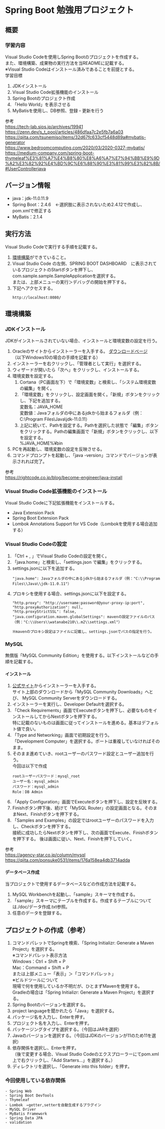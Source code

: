 # Spring Boot 勉強用プロジェクト

## 概要
### 学習内容
Visual Studio Codeを使用しSpring Bootのプロジェクトを作成する。<br>
また、環境構築、成果物の実行方法を当READMEに記載する。<br>
※Visual Studio Codeはインストール済みであることを前提とする。<br>
学習目標<br>
1. JDKインストール
1. Visual Studio Code拡張機能のインストール
1. Spring Bootのプロジェクト作成
1. 「Hello World」を表示させる
1. MyBatisを使用し、DB参照、登録・更新を行う

参考<br>
https://tech-lab.sios.jp/archives/19941<br>
https://zenn.dev/s_t_pool/articles/486dfaa7c2e5fb7a6a03<br>
https://qiita.com/tsunemiso/items/32d67fc633cf5448d89a#mybatis-generator<br>
https://www.bedroomcomputing.com/2020/03/2020-0327-mybatis/<br>
https://medium-company.com/spring-boot-thymeleaf%E3%81%A7%E4%B8%80%E8%A6%A7%E7%94%BB%E9%9D%A2%E3%82%92%E4%BD%9C%E6%88%90%E3%81%99%E3%82%8B/#UserControllerjava<br>


## バージョン情報
- java：jdk-⁠11.0.11.9
- Spring Boot：2.4.6　←選択肢に表示されないため2.4.12で作成し、pom.xmlで修正する
- MyBatis：2.1.4

## 実行方法
Visual Studio Codeで実行する手順を記載する。
1. [環境構築](#環境構築)ができていること。
1. Visual Studio Code の左側、SPRING BOOT DASHBOARD　に表示されているプロジェクトのStartボタンを押下し、com.sample.sample.SampleApplicationを選択する。<br>
または、上部メニューの実行＞デバッグの開始を押下する。
2. 下記へアクセスする。
    ```
    http://localhost:8080/
    ```

## 環境構築
### JDKインストール
JDKがインストールされていない場合、インストールと環境変数の設定を行う。
1. Oracleのサイトからインストーラーを入手する。
[ダウンロードページ](https://www.oracle.com/jp/java/technologies/javase/jdk11-archive-downloads.html)<br>
（以下Windows10の場合の手順を記載する）
1. インストーラーを右クリックし、「管理者として実行」を選択する。
1. ウィザードが開いたら「次へ」をクリックし、インストールする。
1. 環境変数を設定する。<br>
    1. Cortana（PC画面左下）で「環境変数」と検索し、「システム環境変数の編集」を開く。<br>
    1. 「環境変数」をクリックし、設定画面を開く。「新規」ボタンをクリックし、下記を追加する。<br>
    変数名：JAVA_HOME<br>
    変数値：Javaフォルダの中にあるjdkから始まるフォルダ（例：C:\Program Files\Java\jdk-11.0.11）
    1. 上記に続いて、Pathを設定する。Pathを選択した状態で「編集」ボタンをクリックする。Pathの編集画面で「新規」ボタンをクリックし、以下を設定する。<br>
    %JAVA_HOME%¥bin
1. PCを再起動し、環境変数の設定を反映させる。
1. コマンドプロンプトを起動し、「java -version」コマンドでバージョンが表示されれば完了。

参考<br>
https://rightcode.co.jp/blog/become-engineer/java-install


### Visual Studio Code拡張機能のインストール
Visual Studio Codeに下記拡張機能をインストールする。
- Java Extension Pack
- Spring Boot Extension Pack
- Lombok Annotations Support for VS Code（Lombokを使用する場合追加する）

### Visual Studio Codeの設定
1. 「Ctrl + , 」でVisual Studio Codeの設定を開く。
1. 「java.home」と検索し、「settings.json で編集」をクリックする。
1. settings.jsonに以下を追加する。
    ```
    "java.home": Javaフォルダの中にあるjdkから始まるフォルダ（例："C:\\Program Files\\Java\\jdk-11.0.11"）
    ```
1. プロキシを使用する場合、settings.jsonに以下を設定する。
    ```
    "http.proxy": "http://username:password@your-proxy-ip:port",
    "http.proxyAuthorization": null,
    "http.proxyStrictSSL": false,
    "java.configuration.maven.globalSettings": mavenの設定ファイルのパス（例："C:\\Users\\watanabe210\\.m2\\settings.xml"）

    ※mavenのプロキシ設定はファイルに記載し、settings.jsonでパスの指定を行う。
    ```

### MySQL
無償版「MySQL Community Edition」を使用する。以下インストールなどの手順を記載する。<br>
#### インストール
1. [公式サイト](https://www.mysql.com/jp/)からインストーラーを入手する。<br>
サイト上部のダウンロードから「MySQL Community Downloads」へとび、
MySQL Community Serverをダウンロードする。
1. インストーラーを実行し、Developer Defaultを選択する。<br>
1. 「Check Requirements」画面でExecuteボタンを押下し、必要なものをインストールしてからNextボタンを押下する。<br>
特に記載のないものは画面に従ってインストールを進める。基本はデフォルト値で良い。
1. 「Type and Networking」画面で初期設定を行う。<br>
「Development Computer」を選択する。ポートは重複していなければそのまま。
1. そのまま進めていき、rootユーザーのパスワード設定とユーザー追加を行う。<br>
今回は以下で作成
    ```
    rootユーザーパスワード：mysql_root
    ユーザー名：mysql_admin
    パスワード：mysql_admin
    Role：DB Admin
    ```
1. 「Apply Configuration」画面でExecuteボタンを押下し、設定を反映する。
1. Finishボタン押下後、続けて「MySQL Router」の設定画面となる。そのままNext、Finishボタンを押下する。
1. 「Samples and Examples」の設定ではrootユーザーのパスワードを入力し、Checkボタンを押下する。<br>
接続に成功したらNextボタンを押下し、次の画面でExecute、Finishボタンを押下する。
後は画面に従い、Next、Finishを押下していく。<br>

参考<br>
https://agency-star.co.jp/column/mysql<br>
https://qiita.com/ponsuke0531/items/176a158ea4db3714adda<br>

#### データベース作成
当プロジェクトで使用するデータベースなどの作成方法を記載する。
1. MySQL Workbenchを起動し、「sample」スキーマを作成する。
1. 「sample」スキーマにテーブルを作成する。作成するテーブルについては./doc/データ作成.txt参照。
1. 任意のデータを登録する。


## プロジェクトの作成（参考）
1. コマンドパレットでSpringを検索、「Spring Initializr: Generate a Maven Project」を選択する。<br>
※コマンドパレット表示方法<br>
Windows：Ctrl + Shift + P<br>
Mac：Command + Shift + P<br>
または上部メニュー「表示」＞「コマンドパレット」<br>
※ビルドツールについて<br>
現場で何を使用しているか不明だが、ひとまずMavenを使用する。<br>
Gradleの場合は「Spring Initializr: Generate a Maven Project」を選択する。
1. Spring Bootのバージョンを選択する。
1. project languageを聞かれたら「Java」を選択する。
1. パッケージ名を入力し、Enterを押す。
1. プロジェクト名を入力し、Enterを押す。
1. パッケージングタイプを選択する。（今回はJARを選択）
1. Javaのバージョンを選択する。（今回はJDKのバージョンが11のため11を選択）
1. 依存関係を選択し、Enterを押す。<br>
（後で変更する場合、Visual Studio Codeのエクスプローラーにてpom.xml上で右クリックし、「Add Starters...」を選択する。）
1. ディレクトリを選択し、「Generate into this folder」を押す。

### 今回使用している依存関係
    - Spring Web
    - Spring Boot DevTools
    - Thymeleaf
    - Lombok　←getter,setterを自動生成するプラグイン
    - MySQL Driver
    - MyBatis Framework
    - Spring Data JPA
    - validation
